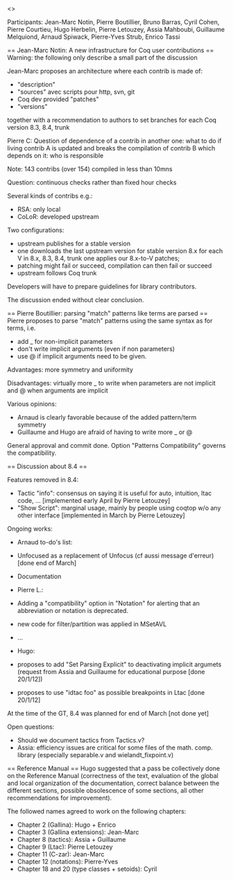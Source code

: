 <<TableOfContents>>

Participants: Jean-Marc Notin, Pierre Boutillier, Bruno Barras, Cyril Cohen, Pierre Courtieu, Hugo Herbelin, Pierre Letouzey, Assia Mahboubi, Guillaume Melquiond, Arnaud Spiwack, Pierre-Yves Strub, Enrico Tassi

== Jean-Marc Notin: A new infrastructure for Coq user contributions ==
Warning: the following only describe a small part of the discussion

Jean-Marc proposes an architecture where each contrib is made of:

 * "description"
 * "sources" avec scripts pour http, svn, git
 * Coq dev provided "patches"
 * "versions"

together with a recommendation to authors to set branches for each Coq                                                             version 8.3, 8.4, trunk

Pierre C: Question of dependence of a contrib in another one: what to do if living contrib A is updated and breaks the compilation of contrib B which depends on it: who is responsible

Note: 143 contribs (over 154) compiled in less than 10mns

Question: continuous checks rather than fixed hour checks

Several kinds of contribs e.g.:

 * RSA: only local
 * CoLoR: developed upstream

Two configurations:

 * upstream publishes for a stable version
  * one downloads the last upstream version for stable version 8.x for each V in 8.x, 8.3, 8.4, trunk one applies our 8.x-to-V patches;
  * patching might fail or succeed, compilation can then fail or succeed
 * upstream follows Coq trunk

Developers will have to prepare guidelines for library contributors.

The discussion ended without clear conclusion.

== Pierre Boutillier: parsing "match" patterns like terms are parsed ==
Pierre proposes to parse "match" patterns using the same syntax as for terms, i.e.

 * add _ for non-implicit parameters
 * don't write implicit arguments (even if non parameters)
 * use @ if implicit arguments need to be given.

Advantages: more symmetry and uniformity                                
                                                           
Disadvantages: virtually more _ to write when parameters are not implicit and @ when arguments are implicit

Various opinions:

 * Arnaud is clearly favorable because of the added pattern/term symmetry
 * Guillaume and Hugo are afraid of having to write more _ or @

General approval and commit done. Option "Patterns Compatibility" governs the compatibility.

== Discussion about 8.4 ==

Features removed in 8.4:                                                                                                          
 * Tactic "info": consensus on saying it is useful for auto, intuition, ltac code, ... [implemented early April by Pierre Letouzey]
 * "Show Script": marginal usage, mainly by people using coqtop w/o any other interface   [implemented in March by Pierre Letouzey]

Ongoing works:
 * Arnaud to-do's list:
  * Unfocused as a replacement of Unfocus (cf aussi message d'erreur) [done end of March]
  * Documentation

 * Pierre L.:
  * Adding a "compatibility" option in "Notation" for alerting that  an abbreviation or notation is deprecated.
  * new code for filter/partition was applied in MSetAVL
  * ...

 * Hugo:
  * proposes to add "Set Parsing Explicit" to deactivating implicit argumets (request from Assia and Guillaume for educational purpose [done 20/1/12])
  * proposes to use "idtac foo" as possible breakpoints in Ltac [done 20/1/12]

At the time of the GT, 8.4 was planned for end of March [not done yet]

Open questions:

 * Should we document tactics from Tactics.v?
 * Assia: efficiency issues are critical for some files of the math. comp. library (especially separable.v and wielandt_fixpoint.v)                                                            
 
== Reference Manual ==
Hugo suggested that a pass be collectively done on the Reference Manual (correctness of the text, evaluation of the global and local organization of the  documentation, correct balance between the different sections, possible obsolescence of some sections, all other recommendations for improvement).

The followed names agreed to work on the following chapters:

 * Chapter 2 (Gallina): Hugo + Enrico
 * Chapter 3 (Gallina extensions): Jean-Marc
 * Chapter 8 (tactics): Assia + Guillaume
 * Chapter 9 (Ltac): Pierre Letouzey
 * Chapter 11 (C-zar): Jean-Marc
 * Chapter 12 (notations): Pierre-Yves
 * Chapter 18 and 20 (type classes + setoids): Cyril
